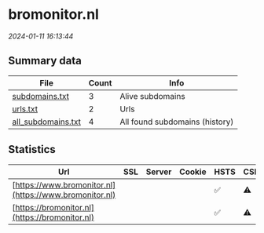 # bromonitor.nl
*2024-01-11 16:13:44*
## Summary data
| File       | Count | Info |
|------------|-------|------|
|[subdomains.txt](/data/bromonitor.nl/subdomains.txt)|3|Alive subdomains|
|[urls.txt](/data/bromonitor.nl/urls.txt)|2|Urls|
|[all_subdomains.txt](/data/bromonitor.nl/all_subdomains.txt)|4|All found subdomains (history)|
## Statistics
| Url | SSL | Server | Cookie | HSTS | CSP | XFO | XXP | RP | Tech |Title |
|------------|-------|------|------|------|------|------|------|------|------|------|
|[https://www.bromonitor.nl](https://www.bromonitor.nl)| || |:white_check_mark: |:warning: |:white_check_mark: | |:white_check_mark: |HSTS|BRO Monitor|
|[https://bromonitor.nl](https://bromonitor.nl)| || |:white_check_mark: |:warning: |:white_check_mark: | |:white_check_mark: |HSTS|BRO Monitor|